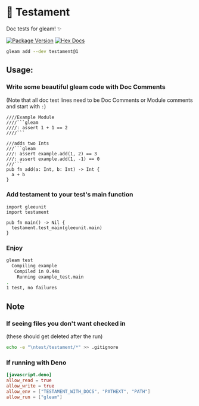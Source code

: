 # 📖 Testament

Doc tests for gleam! ✨

[![Package Version](https://img.shields.io/hexpm/v/testament)](https://hex.pm/packages/testament)
[![Hex Docs](https://img.shields.io/badge/hex-docs-ffaff3)](https://hexdocs.pm/testament/)

```sh
gleam add --dev testament@1
```

## Usage:

### Write some beautiful gleam code with Doc Comments

(Note that all doc test lines need to be Doc Comments or Module comments and
start with `:`)

````gleam
////Example Module
////```gleam
////: assert 1 + 1 == 2
////```

///adds two Ints
///```gleam
///: assert example.add(1, 2) == 3
///: assert example.add(1, -1) == 0
///```
pub fn add(a: Int, b: Int) -> Int {
  a + b
}
````

### Add testament to your test's main function

```gleam
import gleeunit
import testament

pub fn main() -> Nil {
  testament.test_main(gleeunit.main)
}
```

### Enjoy

```bash
gleam test
  Compiling example
   Compiled in 0.44s
    Running example_test.main
.
1 test, no failures
```

## Note

### If seeing files you don't want checked in

(these should get deleted after the run)

```bash
echo -e "\ntest/testament/*" >> .gitignore
```

### If running with Deno

```toml
[javascript.deno]
allow_read = true
allow_write = true
allow_env = ["TESTAMENT_WITH_DOCS", "PATHEXT", "PATH"]
allow_run = ["gleam"]
```

